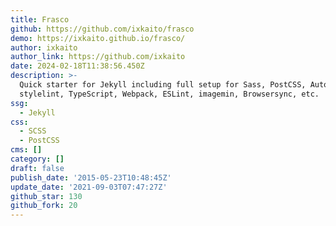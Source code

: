```yaml
---
title: Frasco
github: https://github.com/ixkaito/frasco
demo: https://ixkaito.github.io/frasco/
author: ixkaito
author_link: https://github.com/ixkaito
date: 2024-02-18T11:38:56.450Z
description: >-
  Quick starter for Jekyll including full setup for Sass, PostCSS, Autoprefixer,
  stylelint, TypeScript, Webpack, ESLint, imagemin, Browsersync, etc.
ssg:
  - Jekyll
css:
  - SCSS
  - PostCSS
cms: []
category: []
draft: false
publish_date: '2015-05-23T10:48:45Z'
update_date: '2021-09-03T07:47:27Z'
github_star: 130
github_fork: 20
---
```

